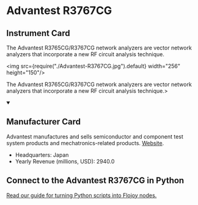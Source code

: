 
# Advantest R3767CG

## Instrument Card

<div className="flex">

<div>

The Advantest R3765CG/R3767CG network analyzers are vector network analyzers that incorporate a new RF circuit analysis technique.

</div>

<img src={require("./Advantest-R3767CG.jpg").default} width="256" height="150"/>

</div>

The Advantest R3765CG/R3767CG network analyzers are vector network analyzers that incorporate a new RF circuit analysis technique.>

<details open>
<summary><h2>Manufacturer Card</h2></summary>

Advantest manufactures and sells semiconductor and component test system products and mechatronics-related products. <a href="https://www.advantest.com/">Website</a>.

<ul>
  <li>Headquarters: Japan</li>
  <li>Yearly Revenue (millions, USD): 2940.0</li>
</ul>
</details>

## Connect to the Advantest R3767CG in Python

[Read our guide for turning Python scripts into Flojoy nodes.](https://docs.flojoy.ai/custom-nodes/creating-custom-node/)


